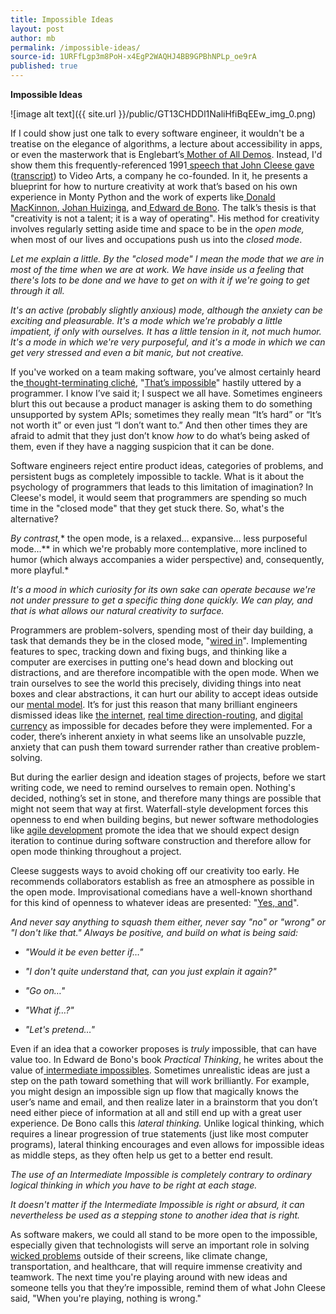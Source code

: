 ```yaml
---
title: Impossible Ideas
layout: post
author: mb
permalink: /impossible-ideas/
source-id: 1URFfLgp3m8PoH-x4EgP2WAQHJ4BB9GPBhNPLp_oe9rA
published: true
---
```

**Impossible Ideas**

![image alt text]({{ site.url }}/public/GT13CHDDl1NaliHfiBqEEw_img_0.png)

If I could show just one talk to every software engineer, it wouldn't be a treatise on the elegance of algorithms, a lecture about accessibility in apps, or even the masterwork that is Englebart’s[ Mother of All Demos](https://en.wikipedia.org/wiki/The_Mother_of_All_Demos). Instead, I'd show them this frequently-referenced 1991[ speech that John Cleese gave](https://youtu.be/Pb5oIIPO62g) ([transcript](https://genius.com/John-cleese-lecture-on-creativity-annotated)) to Video Arts, a company he co-founded. In it, he presents a blueprint for how to nurture creativity at work that’s based on his own experience in Monty Python and the work of experts like[ Donald MacKinnon](https://en.wikipedia.org/wiki/Donald_W._MacKinnon),[ Johan Huizinga](https://en.m.wikipedia.org/wiki/Johan_Huizinga), and[ Edward de Bono](https://en.m.wikipedia.org/wiki/Edward_de_Bono). The talk’s thesis is that "creativity is not a talent; it is a way of operating". His method for creativity involves regularly setting aside time and space to be in the *open mode,* when most of our lives and occupations push us into the *closed mode*.

*Let me explain a little. By the "closed mode" I mean the mode that we are in most of the time when we are at work. We have inside us a feeling that there's lots to be done and we have to get on with it if we're going to get through it all.*

*It's an active (probably slightly anxious) mode, although the anxiety can be exciting and pleasurable. It's a mode which we're probably a little impatient, if only with ourselves. It has a little tension in it, not much humor. It's a mode in which we're very purposeful, and it's a mode in which we can get very stressed and even a bit manic, but not creative.*

If you've worked on a team making software, you’ve almost certainly heard the[ thought-terminating cliché](https://en.wikipedia.org/wiki/Thought-terminating_clich%C3%A9), "[That’s impossible](https://hackernoon.com/shit-programmers-say-translated-946849c2fbd4)" hastily uttered by a programmer. I know I’ve said it; I suspect we all have. Sometimes engineers blurt this out because a product manager is asking them to do something unsupported by system APIs; sometimes they really mean “It’s hard” or “It’s not worth it” or even just “I don’t want to.” And then other times they are afraid to admit that they just don’t know *how* to do what’s being asked of them, even if they have a nagging suspicion that it can be done.

Software engineers reject entire product ideas, categories of problems, and persistent bugs as completely impossible to tackle. What is it about the psychology of programmers that leads to this limitation of imagination? In Cleese's model, it would seem that programmers are spending so much time in the "closed mode" that they get stuck there. So, what's the alternative? 

*By contrast,** the open mode, is a relaxed… expansive… less purposeful mode…** in which we're probably more contemplative, more inclined to humor (which always accompanies a wider perspective) and, consequently, more playful.*

*It's a mood in which curiosity for its own sake can operate because we're not under pressure to get a specific thing done quickly. We can play, and that is what allows our natural creativity to surface.*

Programmers are problem-solvers, spending most of their day building, a task that demands they be in the closed mode, "[wired in](https://www.quora.com/What-does-it-mean-to-be-wired-in)". Implementing features to spec, tracking down and fixing bugs, and thinking like a computer are exercises in putting one's head down and blocking out distractions, and are therefore incompatible with the open mode. When we train ourselves to see the world this precisely, dividing things into neat boxes and clear abstractions, it can hurt our ability to accept ideas outside our [mental model](https://en.wikipedia.org/wiki/Mental_model). It’s for just this reason that many brilliant engineers dismissed ideas like [the internet](https://www.forbes.com/sites/gregsatell/2015/06/20/how-the-impossible-becomes-possible/#42779223d70f), [real time direction-routing](https://twitter.com/apike/status/1084598066005475330), and [digital currency](https://twitter.com/awwright/status/1084600745649819649) as impossible for decades before they were implemented. For a coder, there’s inherent anxiety in what seems like an unsolvable puzzle, anxiety that can push them toward surrender rather than creative problem-solving.

But during the earlier design and ideation stages of projects, before we start writing code, we need to remind ourselves to remain open. Nothing's decided, nothing’s set in stone, and therefore many things are possible that might not seem that way at first. Waterfall-style development forces this openness to end when building begins, but newer software methodologies like [agile development](https://en.wikipedia.org/wiki/Agile_software_development) promote the idea that we should expect design iteration to continue during software construction and therefore allow for open mode thinking throughout a project.

Cleese suggests ways to avoid choking off our creativity too early. He recommends collaborators establish as free an atmosphere as possible in the open mode. Improvisational comedians have a well-known shorthand for this kind of openness to whatever ideas are presented: "[Yes, and](https://en.wikipedia.org/wiki/Yes,_and...)".

*And never say anything to squash them either, never say "no" or "wrong" or "I don't like that." Always be positive, and build on what is being said:*

* *"Would it be even better if…"*

* *"I don't quite understand that, can you just explain it again?"*

* *"Go on…"*

* *"What if…?"*

* *"Let's pretend…"*

Even if an idea that a coworker proposes is *truly* impossible, that can have value too. In Edward de Bono's book *Practical Thinking*, he writes about the value of[ intermediate impossibles](https://books.google.com/books/about/Practical_Thinking.html?id=thgiDgAAQBAJ). Sometimes unrealistic ideas are just a step on the path toward something that will work brilliantly. For example, you might design an impossible sign up flow that magically knows the user’s name and email, and then realize later in a brainstorm that you don’t need either piece of information at all and still end up with a great user experience. De Bono calls this *lateral thinking.* Unlike logical thinking, which requires a linear progression of true statements (just like most computer programs), lateral thinking encourages and even allows for impossible ideas as middle steps, as they often help us get to a better end result. 

*The use of an Intermediate Impossible is completely contrary to ordinary logical thinking in which you have to be right at each stage.*

*It doesn't matter if the Intermediate Impossible is right or absurd, it can nevertheless be used as a stepping stone to another idea that is right.*

As software makers, we could all stand to be more open to the impossible, especially given that technologists will serve an important role in solving [wicked](https://en.wikipedia.org/wiki/Wicked_problem)[ problems](https://en.wikipedia.org/wiki/Wicked_problem) outside of their screens, like climate change, transportation, and healthcare, that will require immense creativity and teamwork. The next time you're playing around with new ideas and someone tells you that they’re impossible, remind them of what John Cleese said, "When you're playing, nothing is wrong."

